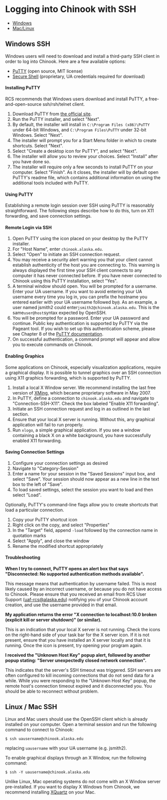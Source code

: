 # Logging into Chinook with SSH

* [Windows](#windows)
* [Mac/Linux](#mac-linux)

## Windows SSH <a id="windows"></a>

Windows users will need to download and install a third-party SSH client in order to log into Chinook. Here are a few available options:

* [PuTTY](http://www.chiark.greenend.org.uk/~sgtatham/putty/) \(open source, MIT license\)
* [Secure Shell](https://alaska.edu/oit/software/authenticate/files/windows-applications/secure-shell/) \(proprietary, UA credentials required for download\)

#### Installing PuTTY <a id="installing-putty"></a>

RCS recommends that Windows users download and install PuTTY, a free-and-open-source ssh/rsh/telnet client.

1. Download PuTTY from [the official site](http://www.chiark.greenend.org.uk/~sgtatham/putty/latest.html).
2. Run the PuTTY installer, and select "Next".
3. By default, the installer will install in `C:\Program Files (x86)\PuTTY` under 64-bit Windows, and `C:\Program Files\PuTTY` under 32-bit Windows. Select "Next".
4. The installer will prompt you for a Start Menu folder in which to create shortcuts. Select "Next".
5. Select "Create a desktop icon for PuTTY", and select "Next".
6. The installer will allow you to review your choices. Select "Install" after you have done so.
7. The installer will require only a few seconds to install PuTTY on your computer. Select "Finish". As it closes, the installer will by default open PuTTY's readme file, which contains additional information on using the additional tools included with PuTTY.

#### Using PuTTY <a id="using-putty"></a>

Establishing a remote login session over SSH using PuTTY is reasonably straightforward. The following steps describe how to do this, turn on X11 forwarding, and save connection settings.

#### Remote Login via SSH <a id="remote-login-via-ssh"></a>

1. Open PuTTY using the icon placed on your desktop by the PuTTY installer.
2. For "Host Name", enter `chinook.alaska.edu`.
3. Select "Open" to initiate an SSH connection request.
4. You may receive a security alert warning you that your client cannot establish authenticity of the host you are connecting to. This warning is always displayed the first time your SSH client connects to any computer it has never connected before. If you have never connected to Chinook using this PuTTY installation, select "Yes".
5. A terminal window should open. You will be prompted for a username. Enter your UA username. If you want to avoid entering your UA username every time you log in, you can prefix the hostname you entered earlier with your UA username followed by`@`. As an example, a user named jsmith2 could enter`jsmith2@chinook.alaska.edu`. This is the same`user@host`syntax expected by OpenSSH.
6. You will be prompted for a password. Enter your UA password and continue. Public key authentication is supported by PuTTY via the Pageant tool. If you wish to set up this authentication scheme, please see Chapter 8 of the [PuTTY documentation](https://the.earth.li/~sgtatham/putty/latest/htmldoc/).
7. On successful authentication, a command prompt will appear and allow you to execute commands on Chinook.

#### Enabling Graphics <a id="enabling-graphics"></a>

Some applications on Chinook, especially visualization applications, require a graphical display. It is possible to tunnel graphics over an SSH connection using X11 graphics forwarding, which is supported by PuTTY.

1. Install a local X Window server. We recommend installing the last free version of [XMing](https://sourceforge.net/projects/xming/files/Xming/6.9.0.31/), which became proprietary software in May 2007.
2. In PuTTY, define a connection to `chinook.alaska.edu` and navigate to "Connection-SSH-X11". Check the box labeled "Enable X11 forwarding".
3. Initiate an SSH connection request and log in as outlined in the last section.
4. Ensure that your local X server is running. Without this, any graphical application will fail to run properly.
5. Run `xlogo`, a simple graphical application. If you see a window containing a black X on a white background, you have successfully enabled X11 forwarding.

#### Saving Connection Settings <a id="saving-connection-settings"></a>

1. Configure your connection settings as desired
2. Navigate to "Category-Session"
3. Enter a name for your session in the "Saved Sessions" input box, and select "Save". Your session should now appear as a new line in the text box to the left of "Save".
4. To load saved settings, select the session you want to load and then select "Load".

Optionally, PuTTY's command-line flags allow you to create shortcuts that load a particular connection.

1. Copy your PuTTY shortcut icon
2. Right click on the copy, and select "Properties"
3. In the "Target" field, append `-load` followed by the connection name in quotation marks
4. Select "Apply", and close the window
5. Rename the modified shortcut appropriately

#### Troubleshooting <a id="putty-troubleshooting"></a>

**When I try to connect, PuTTY opens an alert box that says "Disconnected: No supported authentication methods available".**

This message means that authentication by username failed. This is most likely caused by an incorrect username, or because you do not have access to Chinook. Please ensure that you received an email from RCS User Support \([uaf-rcs@alaska.edu](mailto:uaf-rcs@alaska.edu)\) notifying you of your Chinook account creation, and use the username provided in that email.

**My application returns the error "X connection to localhost:10.0 broken \(explicit kill or server shutdown\)" \(or similar\).**

This is an indication that your local X server is not running. Check the icons on the right-hand side of your task bar for the X server icon. If it is not present, ensure that you have installed an X server locally and that it is running. Once the icon is present, try opening your program again.

**I received the "Unknown Host Key" popup alert, followed by another popup stating: "Server unexpectedly closed network connection".**

This indicates that the server's SSH timeout was triggered. SSH servers are often configured to kill incoming connections that do not send data for a while. While you were responding to the "Unknown Host Key" popup, the remote host's connection timeout expired and it disconnected you. You should be able to reconnect without problem.


## Linux / Mac SSH <a id="mac-linux"></a>

Linux and Mac users should use the OpenSSH client which is already installed on your computer. Open a terminal session and run the following command to connect to Chinook:

`$ ssh uausername@chinook.alaska.edu`

replacing `uausername` with your UA username \(e.g. jsmith2\).

To enable graphical displays through an X Window, run the following command:

`$ ssh -Y uausername@chinook.alaska.edu`

Unlike Linux, Mac operating systems do not come with an X Window server pre-installed. If you want to display X Windows from Chinook, we recommend installing [XQuartz](https://www.xquartz.org/) on your Mac.
